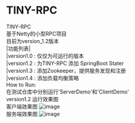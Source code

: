 # TINY-RPC
TINY-RPC  
基于Netty的小型RPC项目  
目前为version_1.2版本  
|功能列表|  
|version1.0 : 仅仅为可运行的版本  
|version1.2 : 为TINY-RPC 添加 SpringBoot Stater  
|version1.3 : 添加Zookeeper，提供服务发现和注册  
|version1.4 : 添加负载均衡策略  
How to Run:  
在测试仓库中分别运行'ServerDemo'和'ClientDemo'  
version1.2 运行效果图  
客户端效果图
![image](https://upload-images.jianshu.io/upload_images/16081207-b3a03e4f80c366af.png)  
服务端效果图
![image](https://upload-images.jianshu.io/upload_images/16081207-3c0abbcb20799619.png)  

